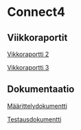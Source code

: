 # Connect4
## Viikkoraportit
[Vikkoraportti 2](docs/viikkoraportit/viikkoraportti2.md)

[Vikkoraportti 3](docs/viikkoraportit/viikkoraportti3.md)
## Dokumentaatio
[Määrittelydokumentti](docs/maarittelydokumentti.md)

[Testausdokumentti](docs/Testausdokumentti.md)
